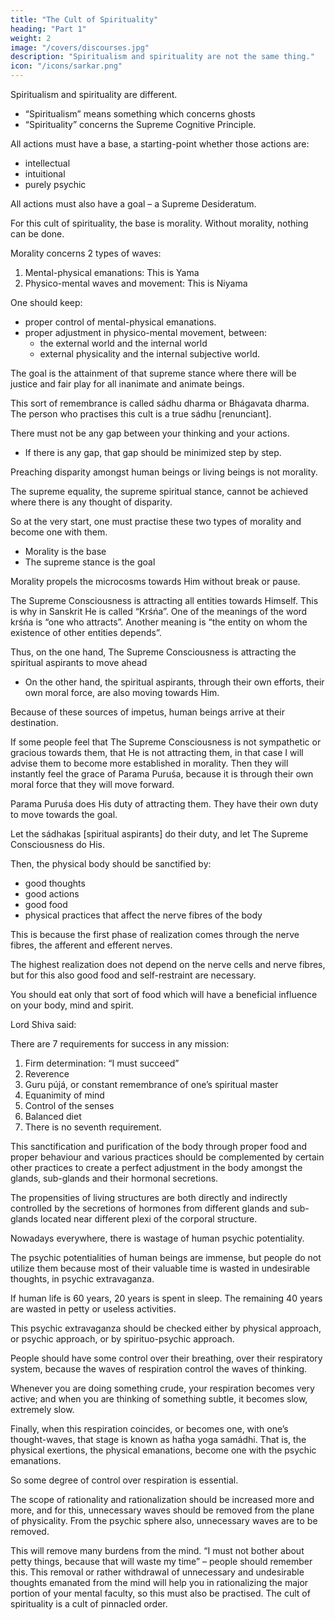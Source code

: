 ```yaml
---
title: "The Cult of Spirituality"
heading: "Part 1"
weight: 2
image: "/covers/discourses.jpg"
description: "Spiritualism and spirituality are not the same thing."
icon: "/icons/sarkar.png"
---
```



Spiritualism and spirituality are different. 
- “Spiritualism” means something which concerns ghosts
- “Spirituality” concerns the Supreme Cognitive Principle. 

All actions must have a base, a starting-point whether those actions are:
- intellectual
- intuitional
- purely psychic

All actions must also have a goal – a Supreme Desideratum. 

For this cult of spirituality, the base is morality. Without morality, nothing can be done.

Morality concerns 2 types of waves:

1. Mental-physical emanations: This is Yama
2. Physico-mental waves and movement: This is Niyama

One should keep:
- proper control of mental-physical emanations. 
- proper adjustment in physico-mental movement, between:
  - the external world and the internal world
  - external physicality and the internal subjective world. 

The goal is the attainment of that supreme stance where there will be justice and fair play for all inanimate and animate beings.

<!-- Práńáh yathátmano’bhiiśt́áh bhútánám api te tathá;
Atmaopamyena bhútánám dayáḿ kurvanti sádhavah.
[Just as my life is dear to me, similarly the life of another creature is dear to it. Every entity loves its own existence. In the light of this truth, evolved human beings feel mercy for each and every object of this creation.] -->

This sort of remembrance is called sádhu dharma or Bhágavata dharma. The person who practises this cult is a true sádhu [renunciant]. 

There must not be any gap between your thinking and your actions.
- If there is any gap, that gap should be minimized step by step.

 <!-- Finally, thought and action should coincide.  -->


Preaching disparity amongst human beings or living beings is not morality. 

The supreme equality, the supreme spiritual stance, cannot be achieved where there is any thought of disparity. 

So at the very start, one must practise these two types of morality and become one with them.
- Morality is the base
- The supreme stance is the goal

Morality propels the microcosms towards Him without break or pause. 

The Supreme Consciousness is attracting all entities towards Himself. This is why in Sanskrit He is called “Krśńa”. One of the meanings of the word krśńa is “one who attracts”. Another meaning is “the entity on whom the existence of other entities depends”.

Thus, on the one hand, The Supreme Consciousness is attracting the spiritual aspirants to move ahead
- On the other hand, the spiritual aspirants, through their own efforts, their own moral force, are also moving towards Him. 

Because of these sources of impetus, human beings arrive at their destination. 

If some people feel that The Supreme Consciousness is not sympathetic or gracious towards them, that He is not attracting them, in that case I will advise them to become more established in morality. Then they will instantly feel the grace of Parama Puruśa, because it is through their own moral force that they will move forward. 

Parama Puruśa does His duty of attracting them. They have their own duty to move towards the goal. 

Let the sádhakas [spiritual aspirants] do their duty, and let The Supreme Consciousness do His.

Then, the physical body should be sanctified by:
- good thoughts
- good actions
- good food
- physical practices that affect the nerve fibres of the body

This is because the first phase of realization comes through the nerve fibres, the afferent and efferent nerves. 

The highest realization does not depend on the nerve cells and nerve fibres, but for this also good food and self-restraint are necessary.

You should eat only that sort of food which will have a beneficial influence on your body, mind and spirit.

<!--  It is not proper for human beings to eat simply whatever is available, nor is it proper for animals either.  -->

<!-- Animals do indeed discriminate between food items. In this regard,  -->

Lord Shiva said:

<!-- Phaliśyatiiti vishvásah siddherprathama lakśańam;
Dvitiiyaḿ shraddhayá yuktaḿ trtiiyaḿ gurupújanam.
Caturtho samatábhávo paiṋcamendriyanigrahah;
Śaśt́haiṋca pramitáháro saptamaḿ naeva vidyate.(1) -->

There are 7 requirements for success in any mission:

1. Firm determination: “I must succeed”
2. Reverence
3. Guru pújá, or constant remembrance of one’s spiritual master
4. Equanimity of mind
5. Control of the senses
6. Balanced diet
7. There is no seventh requirement.

This sanctification and purification of the body through proper food and proper behaviour and various practices should be complemented by certain other practices to create a perfect adjustment in the body amongst the glands, sub-glands and their hormonal secretions. 

The propensities of living structures are both directly and indirectly controlled by the secretions of hormones from different glands and sub-glands located near different plexi of the corporal structure.

Nowadays everywhere, there is wastage of human psychic potentiality. 

The psychic potentialities of human beings are immense, but people do not utilize them because most of their valuable time is wasted in undesirable thoughts, in psychic extravaganza. 

If human life is 60 years, 20 years is spent in sleep. The remaining 40 years are wasted in petty or useless activities. 

<!-- How much time do people really get to devote to worthwhile tasks? -->

This psychic extravaganza should be checked either by physical approach, or psychic approach, or by spirituo-psychic approach. 

People should have some control over their breathing, over their respiratory system, because the waves of respiration control the waves of thinking. 

Whenever you are doing something crude, your respiration becomes very active; and when you are thinking of something subtle, it becomes slow, extremely slow.

Finally, when this respiration coincides, or becomes one, with one’s thought-waves, that stage is known as hat́ha yoga samádhi. That is, the physical exertions, the physical emanations, become one with the psychic emanations. 

So some degree of control over respiration is essential.

The scope of rationality and rationalization should be increased more and more, and for this, unnecessary waves should be removed from the plane of physicality. From the psychic sphere also, unnecessary waves are to be removed. 

This will remove many burdens from the mind. “I must not bother about petty things, because that will waste my time” – people should remember this. This removal or rather withdrawal of unnecessary and undesirable thoughts emanated from the mind will help you in rationalizing the major portion of your mental faculty, so this must also be practised. The cult of spirituality is a cult of pinnacled order.

